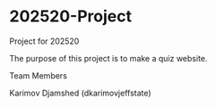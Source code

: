 # 202520-Project
Project for 202520

The purpose of this project is to make a quiz website. 

Team Members

Karimov Djamshed (dkarimovjeffstate)